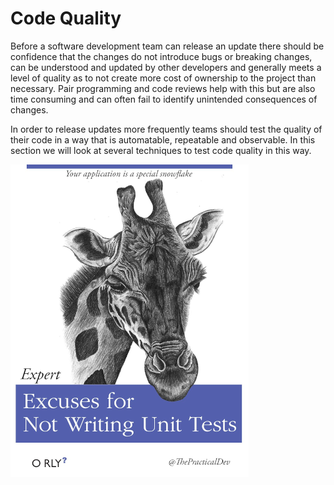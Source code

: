 # Code Quality

Before a software development team can release an update there should be confidence that the changes do not introduce bugs or breaking changes, can be understood and updated by other developers and generally meets a level of quality as to not create more cost of ownership to the project than necessary. Pair programming and code reviews help with this but are also time consuming and can often fail to identify unintended consequences of changes.

In order to release updates more frequently teams should test the quality of their code in a way that is automatable, repeatable and observable. In this section we will look at several techniques to test code quality in this way.

![](./img4/unit-test-excuses.webp ':size=381x500 :class=img-shadow-center')
